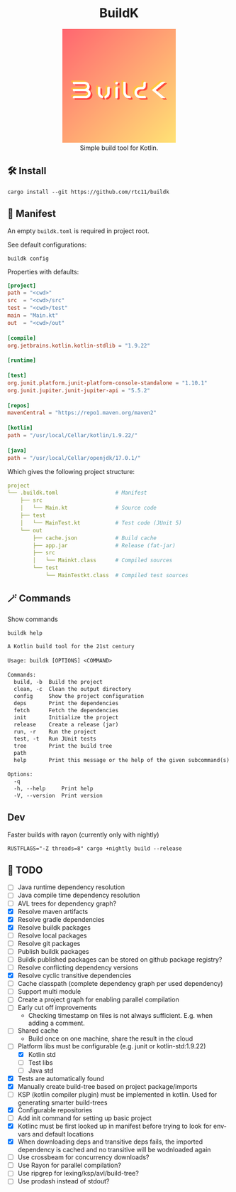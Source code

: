 <p><h1 align="center">BuildK</h1></p>

<p align="center">
  <img src="logo.png" alt="Build K logo" title="BuildK Logo" /> 
  <br>
  Simple build tool for Kotlin.
</p>

## 🛠️ Install
```shell
cargo install --git https://github.com/rtc11/buildk
```

## 📜 Manifest
An empty `buildk.toml` is required in project root.

See default configurations:
```shell
buildk config
```

Properties with defaults:
```toml
[project]
path = "<cwd>"
src  = "<cwd>/src"
test = "<cwd>/test"
main = "Main.kt"
out  = "<cwd>/out"

[compile]
org.jetbrains.kotlin.kotlin-stdlib = "1.9.22"

[runtime]

[test]
org.junit.platform.junit-platform-console-standalone = "1.10.1"
org.junit.jupiter.junit-jupiter-api = "5.5.2"

[repos]
mavenCentral = "https://repo1.maven.org/maven2"

[kotlin]
path = "/usr/local/Cellar/kotlin/1.9.22/"

[java]
path = "/usr/local/Cellar/openjdk/17.0.1/"
```

Which gives the following project structure:

```yaml
project
└── .buildk.toml                  # Manifest
    ├── src                       
    │   └── Main.kt               # Source code
    ├── test                      
    │   └── MainTest.kt           # Test code (JUnit 5)
    └── out
        ├── cache.json            # Build cache
        ├── app.jar               # Release (fat-jar)
        ├── src         
        │   └── Mainkt.class      # Compiled sources
        └── test
            └── MainTestkt.class  # Compiled test sources
```

## 🪄 Commands

Show commands
```shell
buildk help
```

```
A Kotlin build tool for the 21st century

Usage: buildk [OPTIONS] <COMMAND>

Commands:
  build, -b  Build the project
  clean, -c  Clean the output directory
  config     Show the project configuration
  deps       Print the dependencies
  fetch      Fetch the dependencies
  init       Initialize the project
  release    Create a release (jar)
  run, -r    Run the project
  test, -t   Run JUnit tests
  tree       Print the build tree
  path       
  help       Print this message or the help of the given subcommand(s)

Options:
  -q             
  -h, --help     Print help
  -V, --version  Print version
```

## Dev
Faster builds with rayon (currently only with nightly)
```shell
RUSTFLAGS="-Z threads=8" cargo +nightly build --release
```

## 🚧 TODO
- [ ] Java runtime dependency resolution
- [ ] Java compile time dependency resolution
- [ ] AVL trees for dependency graph?
- [x] Resolve maven artifacts
- [x] Resolve gradle dependencies
- [x] Resolve buildk packages
- [ ] Resolve local packages
- [ ] Resolve git packages
- [ ] Publish buildk packages
- [ ] Buildk published packages can be stored on github package registry?
- [ ] Resolve conflicting dependency versions
- [x] Resolve cyclic transitive dependencies
- [ ] Cache classpath (complete dependency graph per used dependency)
- [ ] Support multi module
- [ ] Create a project graph for enabling parallel compilation
- [ ] Early cut off improvements
  * Checking timestamp on files is not always sufficient. E.g. when adding a comment.
- [ ] Shared cache 
  * Build once on one machine, share the result in the cloud
- [ ] Platform libs must be configurable (e.g. junit or kotlin-std:1.9.22)
  - [x] Kotlin std
  - [ ] Test libs
  - [ ] Java std
- [x] Tests are automatically found
- [x] Manually create build-tree based on project package/imports
- [ ] KSP (kotlin compiler plugin) must be implemented in kotlin. Used for generating smarter build-trees
- [x] Configurable repositories
- [ ] Add init command for setting up basic project
- [x] Kotlinc must be first looked up in manifest before trying to look for env-vars and default locations
- [x] When downloading deps and transitive deps fails, the imported dependency is cached and no transitive will be wodnloaded again
- [ ] Use crossbeam for concurrency downloads?
- [ ] Use Rayon for parallel compilation?
- [ ] Use ripgrep for lexing/ksp/avl/build-tree?
- [ ] Use prodash instead of stdout?
